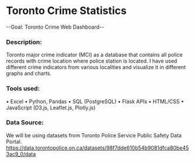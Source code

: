 # Toronto Crime Statistics

--Goal: Toronto Crime Web Dashboard--

### Description: 
Toronto major crime indicator (MCI) as a database that contains all police records with crime location where police station is located. I have used different crime indicators from various localities and visualize it in different graphs and charts. 

### Tools used:
•	Excel
•	Python, Pandas
•	SQL (PostgreSQL)
•	Flask APIs
•	HTML/CSS
•	JavaScript (D3.js, Leaflet.js, Plotly.js)

### Data Source:
We will be using datasets from Toronto Police Service Public Safety Data Portal. https://data.torontopolice.on.ca/datasets/98f7dde610b54b9081dfca80be453ac9_0/data


